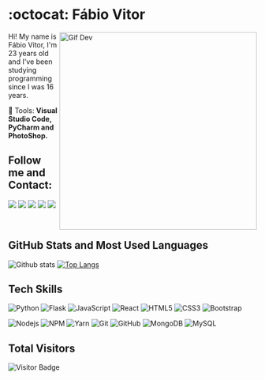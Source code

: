 # :octocat: Fábio Vitor

<img src="https://camo.githubusercontent.com/c7165bc7d83b8b2834e9ae6fa50deafd15978958b0cbd4d00cbc77df90f0f55a/687474703a2f2f7777772e646174612d616e616c797374732e6f72672f75706c6f616466696c652f696d6167652f32303138303832362f32303138303832363036303231315f32393434322e676966" min-width="400px" max-width="400px" width="400px" align="right" alt="Gif Dev">

<p align="left"> 
  
  Hi! My name is Fábio Vitor, I'm 23 years old and I've been studying programming since I was 16 years.
</p>

<p align="left">
  💼 Tools: <strong>Visual Studio Code, PyCharm and PhotoShop.</strong>
</p>

## Follow me and Contact:


<p align="left">

  <a href="mailto:fabvitor2010@gmail.com?subject=Contato através do Github" alt="Gmail">
  <img src="https://img.shields.io/badge/-Gmail-black?style=flat-square&labelColor=FF0000&logo=gmail&logoColor=white&link=LINK-DO-SEU-EMAIL" /></a>

  <a href="https://www.linkedin.com/in/fvitor7/" alt="Linkedin">
  <img src="https://img.shields.io/badge/-Linkedin-black?style=flat-square&logo=Linkedin&logoColor=white&link=LINK-DO-SEU-LINKEDIN" /></a>

  <a href="https://api.whatsapp.com/send?phone=5575992392907&text=Contato%20atrav%C3%A9s%20do%20github" alt="WhatsApp">
  <img src="https://img.shields.io/badge/-WhatsApp-black?style=flat-square&labelColor=25d366&logo=whatsapp&logoColor=white&link=API-DO-SEU-WHATSAPP"/></a>

  <a href="https://www.fb.com/fabiov7" alt="Facebook">
  <img src="https://img.shields.io/badge/-Facebook-black?style=flat-square&labelColor=3b5998&logo=facebook&logoColor=white&link=LINK-DO-SEU-FACEBOOK"/></a>

  <a href="https://www.instagram.com/f_vitor7" alt="Instagram">
  <img src="https://img.shields.io/badge/-Instagram-black?style=flat-square&labelColor=DF0174&logo=instagram&logoColor=white&link=LINK-DO-SEU-INSTAGRAM"/></a>
</p>  

<br>

## GitHub Stats and Most Used Languages

![Github stats](https://github-readme-stats.vercel.app/api?username=FVitor7&hide=issues&theme=gruvbox&show_icons=true&hide_border=false&count_private=true&include_all_commits=true&line_height=24.5)
[![Top Langs](https://github-readme-stats.vercel.app/api/top-langs/?username=FVitor7&layout=compact&theme=gruvbox&langs_count=6)](https://github.com/FVitor7/Fvitor7)

## Tech Skills

![Python](https://img.shields.io/badge/-Python-black?style=flat-square&logo=python)
![Flask](https://img.shields.io/badge/-Flask-black?style=flat-square&logo=flask)
![JavaScript](https://img.shields.io/badge/-JavaScript-black?style=flat-square&logo=javascript)
![React](https://img.shields.io/badge/-React-black?style=flat-square&logo=react)
![HTML5](https://img.shields.io/badge/-HTML5-black?style=flat-square&logo=html5&logoColor=white)
![CSS3](https://img.shields.io/badge/-CSS3-black?style=flat-square&logo=css3)
![Bootstrap](https://img.shields.io/badge/-Bootstrap-black?style=flat-square&logo=bootstrap)
<!--![TypeScript](https://img.shields.io/badge/-TypeScript-007ACC?style=flat-square&logo=typescript)-->
![Nodejs](https://img.shields.io/badge/NodeJs-black.svg?logo=node.js&logoColor=white)
![NPM](https://img.shields.io/badge/NPM-black.svg?logo=npm)
![Yarn](https://img.shields.io/badge/Yarn-black.svg?logo=yarn&logoColor=white)
![Git](https://img.shields.io/badge/-Git-black?style=flat-square&logo=git)
![GitHub](https://img.shields.io/badge/-GitHub-black?style=flat-square&logo=github)
![MongoDB](https://img.shields.io/badge/-MongoDB-black?style=flat-square&logo=mongodb)
![MySQL](https://img.shields.io/badge/-MySQL-black?style=flat-square&logo=MySQL)

## Total Visitors

![Visitor Badge](https://visitor-badge.laobi.icu/badge?page_id=fvitor7.fvitor7)


